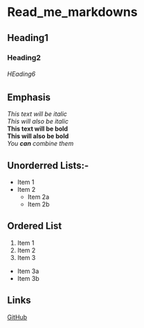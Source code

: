 # Read_me_markdowns

## Heading1
### Heading2
###### HEading6

## Emphasis

*This text will be italic*\
_This will also be italic_\
**This text will be bold**\
__This will also be bold__\
*You **can** combine them*

## Unorderred Lists:-
* Item 1
* Item 2
  * Item 2a
  * Item 2b

## Ordered List
1. Item 1
2. Item 2
3. Item 3
  * Item 3a
  * Item 3b

## Links
[GitHub](http://github.com)
